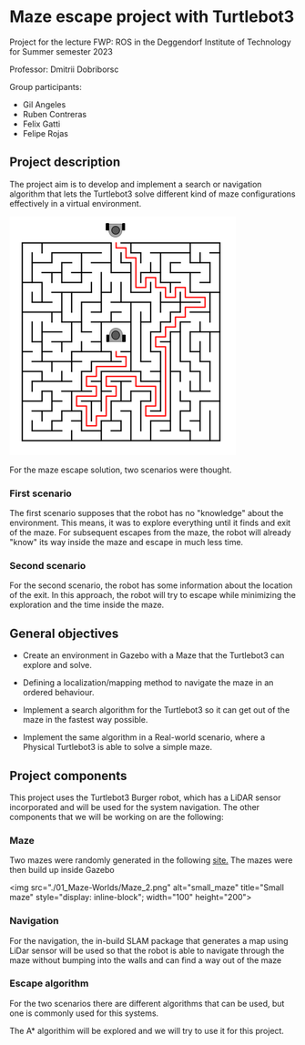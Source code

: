 # Maze escape project with Turtlebot3

Project for the lecture FWP: ROS in the Deggendorf Institute of Technology for Summer semester 2023

Professor: Dmitrii Dobriborsc

Group participants:
- Gil Angeles
- Ruben Contreras
- Felix Gatti
- Felipe Rojas

## Project description

The project aim is to develop and implement a search or navigation algorithm that lets the Turtlebot3 solve different kind of maze configurations effectively in a virtual environment.

![image](./06_images/maze_concept.png)

For the maze escape solution, two scenarios were thought.

### First scenario

The first scenario supposes that the robot has no "knowledge" about the environment. This means, it was to explore everything until it finds and exit of the maze.
For subsequent escapes from the maze, the robot will already "know" its way inside the maze and escape in much less time.

### Second scenario

For the second scenario, the robot has some information about the location of the exit. In this approach, the robot will try to escape while minimizing the exploration and the time inside the maze.


## General objectives

- Create an environment in Gazebo with a Maze that the Turtlebot3 can explore and solve.

- Defining a localization/mapping method to navigate the maze in an ordered behaviour.

- Implement a search algorithm for the Turtlebot3 so it can get out of the maze in the fastest way possible.

- Implement the same algorithm in a Real-world scenario, where a Physical Turtlebot3 is able to solve a simple maze.

## Project components

This project uses the Turtlebot3 Burger robot, which has a LiDAR sensor incorporated and will be used for the system navigation.
The other components that we will be working on are the following:

### Maze

Two mazes were randomly generated in the following [site.](https://www.mazegenerator.net)
The mazes were then build up inside Gazebo

<img
  src="./01_Maze-Worlds/Maze_2.png"
  alt="small_maze"
  title="Small maze"
  style="display: inline-block"; width="100" height="200">


### Navigation

For the navigation, the in-build SLAM package that generates a map using LiDar sensor will be used so that the robot is able to navigate through the maze without bumping into the walls and can find a way out of the maze                                                                


### Escape algorithm

For the two scenarios there are different algorithms that can be used, but one is commonly used for this systems.

The A* algorithim will be explored and we will try to use it for this project.

                                                        
                                                     
